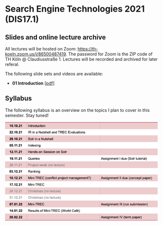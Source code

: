 # Search Engine Technologies 2021 (DIS17.1)

## Slides and online lecture archive

All lectures will be hosted on Zoom: https://th-koeln.zoom.us/j/86500487419. The password for Zoom is the ZIP code of TH Köln @ Claudiusstraße 1. Lectures will be recorded and archived for later referal.

The following slide sets and videos are available:

* **01 Introduction** [[pdf]](https://github.com/irgroup-classrooms/dis17-2021/blob/main/slides/DIS17-01-introduction.pdf)

## Syllabus

The following syllabus is an overview on the topics I plan to cover in this semester. Stay tuned!

![syllabus](syllabus.png)
